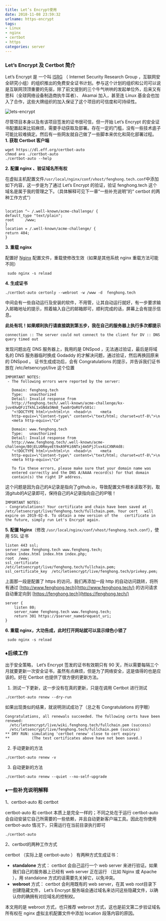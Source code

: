 ```yaml
---
title: Let’s Encrypt使用
date: 2018-11-08 23:59:32
urlname: https-encrypt
tags: 
- Linux
- nginx
- certbot
- https
categories: server
---
```


###  **Let’s Encrypt 及 Certbot 简介**

Let’s Encrypt 是 一个叫 [ISRG](https://linuxstory.org/tag/isrg/) （ Internet Security Research Group ，互联网安全研究小组）的组织推出的免费安全证书计划。参与这个计划的组织和公司可以说是互联网顶顶重要的先驱，除了前文提到的三个牛气哄哄的发起单位外，后来又有思科（全球网络设备制造商执牛耳者）、 Akamai 加入，甚至连 Linux 基金会也加入了合作，这些大牌组织的加入保证了这个项目的可信度和可持续性。

![lets-encrypt](https://linuxstory.org/wp-content/uploads/2016/11/lets-encrypt.png)

尽管项目本身以及有该项目签发的证书很可信，但一开始 Let’s Encrypt 的安全证书配置起来比较麻烦，需要手动获取及部署。存在一定的门槛，没有一些技术底子可能比较难搞定。然后有一些网友就自己做了一些脚本来优化和简化部署过程。
**1. 获取 Certbot 客户端**


```
wget https://dl.eff.org/certbot-auto
chmod a+x ./certbot-auto
./certbot-auto --help 
```
**2. 配置 nginx 、验证域名所有权**

在虚拟主机配置文件`/usr/local/nginx/conf/vhost/fenghong.tech.conf`中添加如下内容，这一步是为了通过 Let’s Encrypt 的验证，验证 fenghong.tech 这个域名是属于我的管理之下。（具体解释可见下一章“一些补充说明”的“ certbot 的两种工作方式”）

```

location ^~ /.well-known/acme-challenge/ {  
default_type "text/plain";   
root     /www;
} 
location = /.well-known/acme-challenge/ {   
return 404;
} 
```

**3. 重载 nginx**

配置好 [Nginx](https://fenghong.tech/tag/nginx/) 配置文件，重载使修改生效（如果是其他系统 nginx 重载方法可能不同）
```
 sudo nginx -s reload 
```


**4. 生成证书**


```
./certbot-auto certonly --webroot -w /www -d  fenghong.tech 
```

中间会有一些自动运行及安装的软件，不用管，让其自动运行就好，有一步要求输入邮箱地址的提示，照着输入自己的邮箱即可，顺利完成的话，屏幕上会有提示信息。

**此处有坑！如果顺利执行请直接跳到第五步，我在自己的服务器上执行多次都提示**

```
connection :: The server could not connect to the client for DV :: DNS query timed out 
```

发现问题出在 DNS 服务器上，我用的是 DNSpod ，无法通过验证，最后是将域名的 DNS 服务器临时换成 Godaddy 的才解决问题，通过验证，然后再换回原来的 DNSpod 。
证书生成成功后，会有 Congratulations 的提示，并告诉我们证书放在 /etc/letsencrypt/live 这个位置
```
IMPORTANT NOTES:
 - The following errors were reported by the server:

   Domain: fenghong.tech
   Type:   unauthorized
   Detail: Invalid response from
   http://fenghong.tech/.well-known/acme-challenge/kx-juv4XwQFz1TkhL1xGNda5Nm8_fwa8rQoRUfvS01c:
   "<!DOCTYPE html>\n<html>\n  <head>\n    <meta
   http-equiv=\"Content-type\" content=\"text/html; charset=utf-8\">\n
   <meta http-equiv=\"Co"

   Domain: www.fenghong.tech
   Type:   unauthorized
   Detail: Invalid response from
   http://www.fenghong.tech/.well-known/acme-challenge/B0jELU0RmyeEt9xA9FKi6NTxj4m5PjJlvx4iCXNR4d8:
   "<!DOCTYPE html>\n<html>\n  <head>\n    <meta
   http-equiv=\"Content-type\" content=\"text/html; charset=utf-8\">\n
   <meta http-equiv=\"Co"

   To fix these errors, please make sure that your domain name was
   entered correctly and the DNS A/AAAA record(s) for that domain
   contain(s) the right IP address.

```
  这个问题是因为自己的A记录是指向了github.io，导致配置文件根本读取不到，取消gitub的A记录即可，保持自己的A记录指向自己的IP哦！

```
IMPORTANT NOTES:
- Congratulations! Your certificate and chain have been saved at   /etc/letsencrypt/live/fenghong.tech/fullchain.pem. Your cert   will expire on 2019-02-0. To obtain a new version of the   certificate in the future, simply run Let's Encrypt again.
```



**5. 配置 Nginx**（修改 `/usr/local/nginx/conf/vhost/fenghong.tech.conf`），使用 SSL 证书


```
listen 443 ssl;
server_name fenghong.tech www.fenghong.tech;
index index.html index.htm index.php;
root  /www; 
ssl_certificate      /etc/letsencrypt/live/fenghong.tech/fullchain.pem;
ssl_certificate_key  /etc/letsencrypt/live/fenghong.tech/privkey.pem;
```

上面那一段是配置了 https 的访问，我们再添加一段 http 的自动访问跳转，将所有通过 [http://www.fenghong.tech](http://www.fenghong.tech/) 的访问请求自动重定向到 [https://fenghong.tech](https://fenghong.tech/)

```
server {    
	listen 80;    
	server_name fenghong.tech www.fenghong.tech;    
	return 301 https://$server_name$request_uri;
} 
```

**6. 重载 nginx，大功告成，此时打开网站就可以显示绿色小锁了**




```
 sudo nginx -s reload 
```



### **♦后续工作**

出于安全策略， Let’s Encrypt 签发的证书有效期只有 90 天，所以需要每隔三个月就要更新一次安全证书，虽然有点麻烦，但是为了网络安全，这是值得的也是应该的。好在 Certbot 也提供了很方便的更新方法。

1. 测试一下更新，这一步没有在真的更新，只是在调用 Certbot 进行测试

```
./certbot-auto renew --dry-run 
```
如果出现类似的结果，就说明测试成功了（总之有 Congratulations 的字眼）

```
Congratulations, all renewals succeeded. The following certs have been renewed:
  /etc/letsencrypt/live/wiki.fenghong.tech/fullchain.pem (success)
  /etc/letsencrypt/live/fenghong.tech/fullchain.pem (success)
** DRY RUN: simulating 'certbot renew' close to cert expiry
**          (The test certificates above have not been saved.)
```

2. 手动更新的方法

```
./certbot-auto renew -v 
```
3. 自动更新的方法

```
./certbot-auto renew --quiet --no-self-upgrade 

```


### **♦一些补充说明解释**

1、certbot-auto 和 certbot

certbot-auto 和 certbot 本质上是完全一样的；不同之处在于运行 certbot-auto 会自动安装它自己所需要的一些依赖，并且自动更新客户端工具。因此在你使用 certbot-auto 情况下，只需运行在当前目录执行即可

```
./certbot-auto 
```
2、certbot的两种工作方式

certbot （实际上是 certbot-auto ） 有两种方式生成证书：

- **standalone** 方式： certbot 会自己运行一个 web server 来进行验证。如果我们自己的服务器上已经有 web server 正在运行 （比如 Nginx 或 Apache ），用 standalone 方式的话需要先关掉它，以免冲突。
- **webroot** 方式： certbot 会利用既有的 web server，在其 web root目录下创建隐藏文件， Let’s Encrypt 服务端会通过域名来访问这些隐藏文件，以确认你的确拥有对应域名的控制权。

本文用的是 webroot 方式，也只推荐 webroot 方式，这也是前文第二步验证域名所有权在 nginx 虚拟主机配置文件中添加 location 段落内容的原因。
